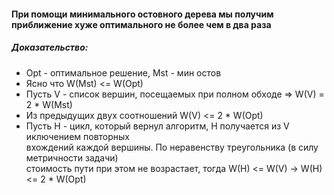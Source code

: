 #### При помощи минимального остовного дерева мы получим приближение хуже оптимального не более чем в два раза <br>
##### Доказательство: 
* Opt - оптимальное решение, Mst - мин остов
* Ясно что W(Mst) <= W(Opt)
* Пусть V - список вершин, посещаемых при полном обходе => W(V) = 2 * W(Mst) <br> 
* Из предыдущих двух соотношений W(V) <= 2 * W(Opt)
* Пусть H - цикл, который вернул алгоритм, H получается из V иключением повторных <br>
вхождений каждой вершины. По неравенству треугольника (в силу метричности задачи) <br>
стоимость пути при этом не возрастает, тогда W(H) <= W(V) -> W(H) <= 2 * W(Opt)